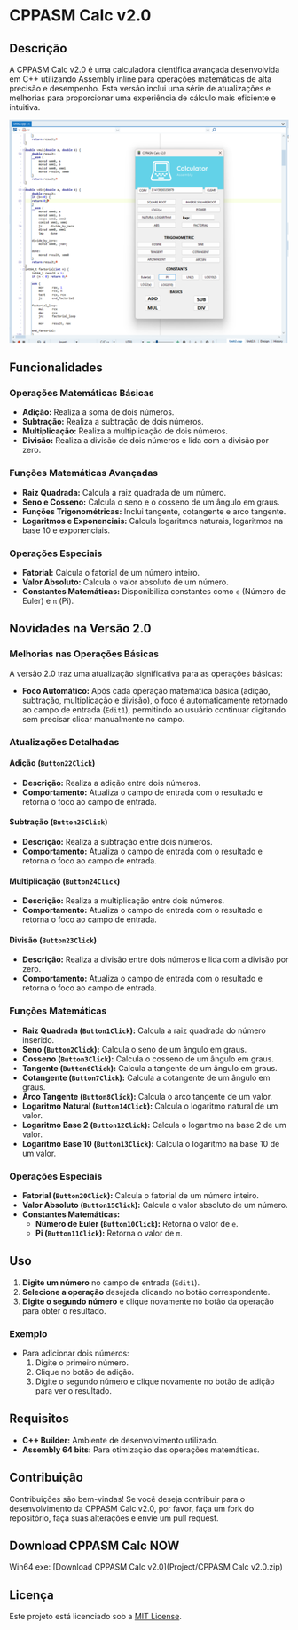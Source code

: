 # CPPASM Calc v2.0

## Descrição

A CPPASM Calc v2.0 é uma calculadora científica avançada desenvolvida em C++ utilizando Assembly inline para operações matemáticas de alta precisão e desempenho. Esta versão inclui uma série de atualizações e melhorias para proporcionar uma experiência de cálculo mais eficiente e intuitiva.

![Interface da Calculadora](Screenshot.png)

## Funcionalidades

### Operações Matemáticas Básicas

- **Adição:** Realiza a soma de dois números.
- **Subtração:** Realiza a subtração de dois números.
- **Multiplicação:** Realiza a multiplicação de dois números.
- **Divisão:** Realiza a divisão de dois números e lida com a divisão por zero.

### Funções Matemáticas Avançadas

- **Raiz Quadrada:** Calcula a raiz quadrada de um número.
- **Seno e Cosseno:** Calcula o seno e o cosseno de um ângulo em graus.
- **Funções Trigonométricas:** Inclui tangente, cotangente e arco tangente.
- **Logaritmos e Exponenciais:** Calcula logaritmos naturais, logaritmos na base 10 e exponenciais.

### Operações Especiais

- **Fatorial:** Calcula o fatorial de um número inteiro.
- **Valor Absoluto:** Calcula o valor absoluto de um número.
- **Constantes Matemáticas:** Disponibiliza constantes como `e` (Número de Euler) e `π` (Pi).

## Novidades na Versão 2.0

### Melhorias nas Operações Básicas

A versão 2.0 traz uma atualização significativa para as operações básicas:
- **Foco Automático:** Após cada operação matemática básica (adição, subtração, multiplicação e divisão), o foco é automaticamente retornado ao campo de entrada (`Edit1`), permitindo ao usuário continuar digitando sem precisar clicar manualmente no campo.

### Atualizações Detalhadas

#### Adição (`Button22Click`)
- **Descrição:** Realiza a adição entre dois números.
- **Comportamento:** Atualiza o campo de entrada com o resultado e retorna o foco ao campo de entrada.

#### Subtração (`Button25Click`)
- **Descrição:** Realiza a subtração entre dois números.
- **Comportamento:** Atualiza o campo de entrada com o resultado e retorna o foco ao campo de entrada.

#### Multiplicação (`Button24Click`)
- **Descrição:** Realiza a multiplicação entre dois números.
- **Comportamento:** Atualiza o campo de entrada com o resultado e retorna o foco ao campo de entrada.

#### Divisão (`Button23Click`)
- **Descrição:** Realiza a divisão entre dois números e lida com a divisão por zero.
- **Comportamento:** Atualiza o campo de entrada com o resultado e retorna o foco ao campo de entrada.

### Funções Matemáticas

- **Raiz Quadrada (`Button1Click`):** Calcula a raiz quadrada do número inserido.
- **Seno (`Button2Click`):** Calcula o seno de um ângulo em graus.
- **Cosseno (`Button3Click`):** Calcula o cosseno de um ângulo em graus.
- **Tangente (`Button6Click`):** Calcula a tangente de um ângulo em graus.
- **Cotangente (`Button7Click`):** Calcula a cotangente de um ângulo em graus.
- **Arco Tangente (`Button8Click`):** Calcula o arco tangente de um valor.
- **Logaritmo Natural (`Button14Click`):** Calcula o logaritmo natural de um valor.
- **Logaritmo Base 2 (`Button12Click`):** Calcula o logaritmo na base 2 de um valor.
- **Logaritmo Base 10 (`Button13Click`):** Calcula o logaritmo na base 10 de um valor.

### Operações Especiais

- **Fatorial (`Button20Click`):** Calcula o fatorial de um número inteiro.
- **Valor Absoluto (`Button15Click`):** Calcula o valor absoluto de um número.
- **Constantes Matemáticas:**
  - **Número de Euler (`Button10Click`):** Retorna o valor de `e`.
  - **Pi (`Button11Click`):** Retorna o valor de `π`.

## Uso

1. **Digite um número** no campo de entrada (`Edit1`).
2. **Selecione a operação** desejada clicando no botão correspondente.
3. **Digite o segundo número** e clique novamente no botão da operação para obter o resultado.

### Exemplo

- Para adicionar dois números:
  1. Digite o primeiro número.
  2. Clique no botão de adição.
  3. Digite o segundo número e clique novamente no botão de adição para ver o resultado.

## Requisitos

- **C++ Builder:** Ambiente de desenvolvimento utilizado.
- **Assembly 64 bits:** Para otimização das operações matemáticas.

## Contribuição

Contribuições são bem-vindas! Se você deseja contribuir para o desenvolvimento da CPPASM Calc v2.0, por favor, faça um fork do repositório, faça suas alterações e envie um pull request.

## **Download CPPASM Calc NOW**

Win64 exe: [Download CPPASM Calc v2.0](Project/CPPASM Calc v2.0.zip)

## Licença

Este projeto está licenciado sob a [MIT License](LICENSE).

